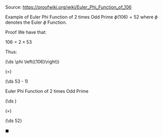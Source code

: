 # 

Source: https://proofwiki.org/wiki/Euler_Phi_Function_of_106

Example of Euler Phi Function of 2 times Odd Prime
$\phi \left({106}\right) = 52$
where $\phi$ denotes the Euler $\phi$ Function.


Proof
We have that:

$106 = 2 \times 53$

Thus:














\(\ds \phi \left({106}\right)\)

\(=\)







\(\ds 53 - 1\)





Euler Phi Function of 2 times Odd Prime














\(\ds \)

\(=\)







\(\ds 52\)









$\blacksquare$





